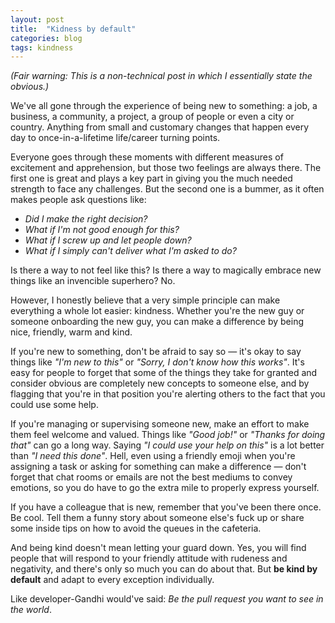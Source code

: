 ```yaml
---
layout: post
title:  "Kidness by default"
categories: blog
tags: kindness
---
```

*(Fair warning: This is a non-technical post in which I essentially state the obvious.)*

We've all gone through the experience of being new to something: a job, a business, a community, a project, a group of people or even a city or country. Anything from small and customary changes that happen every day to once-in-a-lifetime life/career turning points.

Everyone goes through these moments with different measures of excitement and apprehension, but those two feelings are always there.<!--more--> The first one is great and plays a key part in giving you the much needed strength to face any challenges. But the second one is a bummer, as it often makes people ask questions like:

- *Did I make the right decision?*
- *What if I'm not good enough for this?*
- *What if I screw up and let people down?*
- *What if I simply can't deliver what I'm asked to do?*

Is there a way to not feel like this? Is there a way to magically embrace new things like an invencible superhero? No.

However, I honestly believe that a very simple principle can make everything a whole lot easier: kindness. Whether you're the new guy or someone onboarding the new guy, you can make a difference by being nice, friendly, warm and kind.

If you're new to something, don't be afraid to say so — it's okay to say things like *"I'm new to this"* or *"Sorry, I don't know how this works"*. It's easy for people to forget that some of the things they take for granted and consider obvious are completely new concepts to someone else, and by flagging that you're in that position you're alerting others to the fact that you could use some help.

If you're managing or supervising someone new, make an effort to make them feel welcome and valued. Things like *"Good job!"* or *"Thanks for doing that"* can go a long way. Saying *"I could use your help on this"* is a lot better than *"I need this done"*. Hell, even using a friendly emoji when you're assigning a task or asking for something can make a difference — don't forget that chat rooms or emails are not the best mediums to convey emotions, so you do have to go the extra mile to properly express yourself.

If you have a colleague that is new, remember that you've been there once. Be cool. Tell them a funny story about someone else's fuck up or share some inside tips on how to avoid the queues in the cafeteria.

And being kind doesn't mean letting your guard down. Yes, you will find people that will respond to your friendly attitude with rudeness and negativity, and there's only so much you can do about that. But **be kind by default** and adapt to every exception individually.

Like developer-Gandhi would've said: *Be the pull request you want to see in the world*.<!--tomb-->